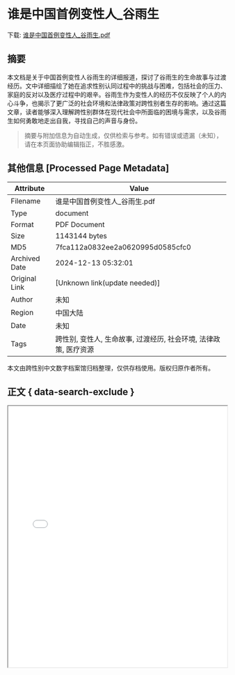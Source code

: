 # 谁是中国首例变性人_谷雨生

<!-- tcd_download_link -->
下载: <a href="../谁是中国首例变性人_谷雨生.pdf" download>谁是中国首例变性人_谷雨生.pdf</a>
<!-- tcd_download_link_end -->

## 摘要

<!-- tcd_abstract -->
本文档是关于中国首例变性人谷雨生的详细报道，探讨了谷雨生的生命故事与过渡经历。文中详细描绘了她在追求性别认同过程中的挑战与困难，包括社会的压力、家庭的反对以及医疗过程中的艰辛。谷雨生作为变性人的经历不仅反映了个人的内心斗争，也揭示了更广泛的社会环境和法律政策对跨性别者生存的影响。通过这篇文章，读者能够深入理解跨性别群体在现代社会中所面临的困境与需求，以及谷雨生如何勇敢地走出自我，寻找自己的声音与身份。

<!-- tcd_abstract_end -->

> 摘要与附加信息为自动生成，仅供检索与参考。如有错误或遗漏（未知），请在本页面协助编辑指正，不胜感激。

## 其他信息 [Processed Page Metadata]

| Attribute       | Value                                  |
|-----------------|----------------------------------------|
| Filename        | 谁是中国首例变性人_谷雨生.pdf                             |
| Type            | document                                 |
| Format          | PDF Document                               |
| Size            | 1143144 bytes                           |
| MD5             | 7fca112a0832ee2a0620995d0585cfc0                                  |
| Archived Date   | 2024-12-13 05:32:01                             |
| Original Link   | [Unknown link(update needed)]                         |
| Author          | 未知                               |
| Region          | 中国大陆                               |
| Date            | 未知                                 |
| Tags            | 跨性别, 变性人, 生命故事, 过渡经历, 社会环境, 法律政策, 医疗资源                                 |

本文由跨性别中文数字档案馆归档整理，仅供存档使用。版权归原作者所有。


## 正文 { data-search-exclude }

<!-- tcd_main_text -->
<iframe src="../谁是中国首例变性人_谷雨生.pdf" width="100%" height="600px">
    <p>无法显示PDF，请下载查看。</p>
</iframe>
<!-- tcd_main_text_end -->

